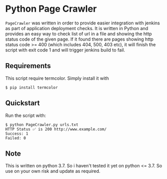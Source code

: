 # Python Page Crawler

`PageCrawler` was written in order to provide easier integration with jenkins as part of application deployment checks.
It is written in Python and provides an easy way to check list of url in a file and showing the http status code of the given page. If it found there are pages showing http status code >= 400 (which includes 404, 500, 403 etc), it will finish the script with exit code 1 and will trigger jenkins build to fail.

## Requirements
This script require termcolor. Simply install it with
```shell
$ pip install termcolor
```

## Quickstart
Run the script with:

```shell
$ python PageCrawler.py urls.txt
HTTP Status ✅ is 200 http://www.example.com/
Success: 1
Failed: 0
```

## Note
This is written on python 3.7. So i haven't tested it yet on python <= 3.7. So use on your own risk and update as required.